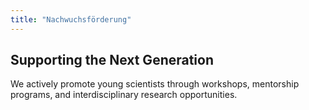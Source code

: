 ```yaml
---
title: "Nachwuchsförderung"
---
```


## Supporting the Next Generation  
We actively promote young scientists through workshops, mentorship programs, and interdisciplinary research opportunities.  

